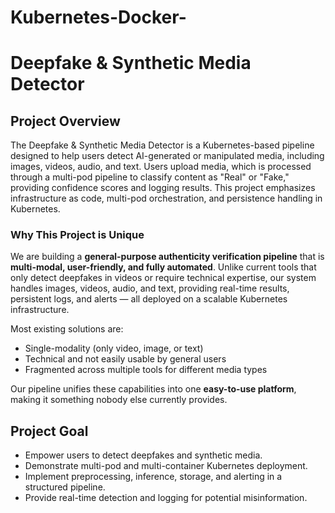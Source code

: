 # Kubernetes-Docker-

# Deepfake & Synthetic Media Detector

## Project Overview
The Deepfake & Synthetic Media Detector is a Kubernetes-based pipeline designed to help users detect AI-generated or manipulated media, including images, videos, audio, and text. Users upload media, which is processed through a multi-pod pipeline to classify content as "Real" or "Fake," providing confidence scores and logging results. This project emphasizes infrastructure as code, multi-pod orchestration, and persistence handling in Kubernetes.

### Why This Project is Unique
We are building a **general-purpose authenticity verification pipeline** that is **multi-modal, user-friendly, and fully automated**. Unlike current tools that only detect deepfakes in videos or require technical expertise, our system handles images, videos, audio, and text, providing real-time results, persistent logs, and alerts — all deployed on a scalable Kubernetes infrastructure.  

Most existing solutions are:
- Single-modality (only video, image, or text)
- Technical and not easily usable by general users
- Fragmented across multiple tools for different media types

Our pipeline unifies these capabilities into one **easy-to-use platform**, making it something nobody else currently provides.

## Project Goal
- Empower users to detect deepfakes and synthetic media.
- Demonstrate multi-pod and multi-container Kubernetes deployment.
- Implement preprocessing, inference, storage, and alerting in a structured pipeline.
- Provide real-time detection and logging for potential misinformation.

